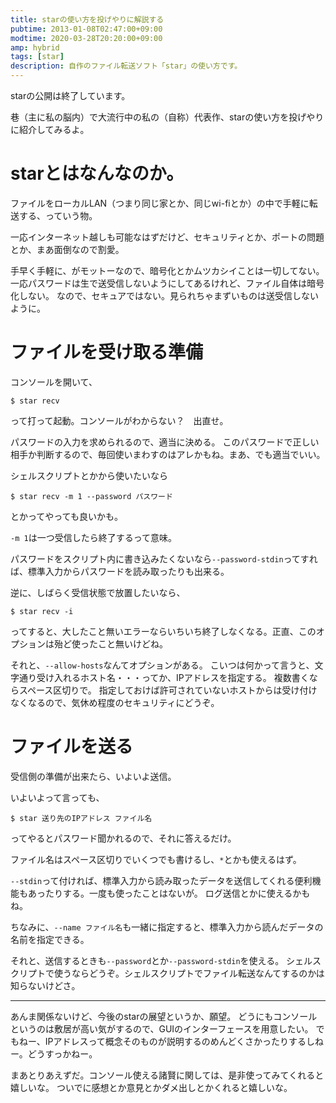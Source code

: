 ```yaml
---
title: starの使い方を投げやりに解説する
pubtime: 2013-01-08T02:47:00+09:00
modtime: 2020-03-28T20:20:00+09:00
amp: hybrid
tags: [star]
description: 自作のファイル転送ソフト「star」の使い方です。
---
```


<PS date="2020-03-28T20:20:00+09:00" level={1}>

starの公開は終了しています。

</PS>

巷（主に私の脳内）で大流行中の私の（自称）代表作、starの使い方を投げやりに紹介してみるよ。

# starとはなんなのか。
ファイルをローカルLAN（つまり同じ家とか、同じwi-fiとか）の中で手軽に転送する、っていう物。

一応インターネット越しも可能なはずだけど、セキュリティとか、ポートの問題とか、まあ面倒なので割愛。

手早く手軽に、がモットーなので、暗号化とかムツカシイことは一切してない。
一応パスワードは生で送受信しないようにしてあるけれど、ファイル自体は暗号化しない。
なので、セキュアではない。見られちゃまずいものは送受信しないように。

# ファイルを受け取る準備
コンソールを開いて、
``` shell
$ star recv
```
って打って起動。コンソールがわからない？　出直せ。

パスワードの入力を求められるので、適当に決める。
このパスワードで正しい相手か判断するので、毎回使いまわすのはアレかもね。まあ、でも適当でいい。

シェルスクリプトとかから使いたいなら
``` shell
$ star recv -m 1 --password パスワード
```
とかってやっても良いかも。

`-m 1`は一つ受信したら終了するって意味。

パスワードをスクリプト内に書き込みたくないなら`--password-stdin`ってすれば、標準入力からパスワードを読み取ったりも出来る。

逆に、しばらく受信状態で放置したいなら、
``` shell
$ star recv -i
```
ってすると、大したこと無いエラーならいちいち終了しなくなる。正直、このオプションは殆ど使ったこと無いけどね。

それと、`--allow-hosts`なんてオプションがある。
こいつは何かって言うと、文字通り受け入れるホスト名・・・ってか、IPアドレスを指定する。
複数書くならスペース区切りで。
指定しておけば許可されていないホストからは受け付けなくなるので、気休め程度のセキュリティにどうぞ。

# ファイルを送る
受信側の準備が出来たら、いよいよ送信。

いよいよって言っても、
``` shell
$ star 送り先のIPアドレス ファイル名
```
ってやるとパスワード聞かれるので、それに答えるだけ。

ファイル名はスペース区切りでいくつでも書けるし、`*`とかも使えるはず。

`--stdin`って付ければ、標準入力から読み取ったデータを送信してくれる便利機能もあったりする。一度も使ったことはないが。
ログ送信とかに使えるかもね。

ちなみに、`--name ファイル名`も一緒に指定すると、標準入力から読んだデータの名前を指定できる。

それと、送信するときも`--password`とか`--password-stdin`を使える。
シェルスクリプトで使うならどうぞ。シェルスクリプトでファイル転送なんてするのかは知らないけどさ。

---

あんま関係ないけど、今後のstarの展望というか、願望。
どうにもコンソールというのは敷居が高い気がするので、GUIのインターフェースを用意したい。
でもねー、IPアドレスって概念そのものが説明するのめんどくさかったりするしねー。どうすっかねー。

まあとりあえずだ。コンソール使える諸賢に関しては、是非使ってみてくれると嬉しいな。
ついでに感想とか意見とかダメ出しとかくれると嬉しいな。
